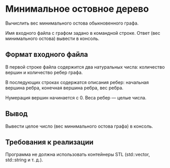 # Минимальное остовное дерево
Вычислить вес минимального остова обыкновенного графа.

Имя входного файла с графом задано в командной строке. Ответ (вес минимального остова) вывести в консоль.

## Формат входного файла
В первой строке файла содержится два натуральных числа: количество вершин и количество ребер графа.

В последующих строках содержатся описания ребер: начальная вершина ребра, конечная вершина ребра, вес ребра.

Нумерация вершин начинается с 0. Веса ребер — целые числа.

## Вывод
Вывести целое число (вес минимального остова графа) в консоль.

## Требования к реализации
Программа не должна использовать контейнеры STL (std::vector, std::string и т. д.). 
